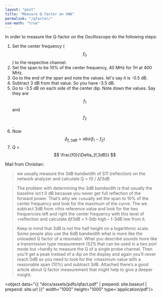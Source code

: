 ```yaml
---
layout: "post"
title: "Measure Q-factor on VNA"
permalink: "/qfactor/"
use-math: "true"
---
```


In order to measure the Q-factor on the Oscilloscope do the following steps:

1. Set the center frequency ($$ f_0 $$) to the respective channel.
2. Set the span to be 10% of the center frequency, 40 MHz for 1H at 400 MHz.
3. Go to the end of the span and note the values. let's say it is -0.5 dB.
4. Subtract 3 dB from that value. So you have -3.5 dB.
5. Go to -3.5 dB on each side of the center dip. Note down the values. Say they are $$ f_1 $$ and $$ f_2 $$.
6. Now $$ \Delta_{f,3dB}  =  abs(f_1-f_2) $$
7. Q = $$ \frac{f0}{\Delta_{f,3dB}} $$

Mail from Christian:

>we usually measure the 3dB bandwidth of S11 (reflection) on the network analyzer and calculate Q = f0 / ∆f3dB

>The problem with determining the 3dB bandwidth
>is that usually the baseline isn’t 0 dB because you never get full reflection of the forward power. That’s why we >usually set the span to 10% of the center frequency and look for the maximum of the curve. The we subtract 3dB from >this reference value and look for the two frequencies left and right the center frequency with this level of >reflection and calculate ∆f3dB = f-3db high – f-3dB low  from it.

>Keep in mind that 3dB is not the half height on a logarithmic scale.
>Some people also use the 6dB bandwidth what is more like the unloaded Q factor of a resonator.
>What you describe sounds more like a transmission type measurement (S21) that can be used in a two port mode but >hardly to measure the Q of a single probe channel.
>Then you’ll get a peak instead of a dip on the display and again you’ll never reach 0dB so you need to look for the >maximum value with a reasonable span (10%) and subtract 3dB.
>Attached there’s a good article about Q factor measurement that might help to give a deeper insight.

<object data="{{ "docs/assets/pdfs/qfact.pdf" | prepend: site.baseurl | prepend: site.url }}" width="1000" height="1000" type='application/pdf'/></object>